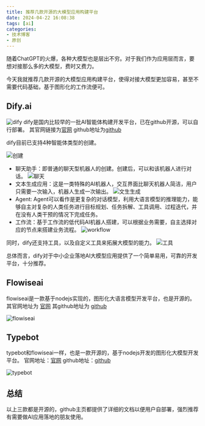 ```yaml
---
title: 推荐几款开源的大模型应用构建平台
date: 2024-04-22 16:08:38
tags: [ai]
categories:
- 技术博客
- 原创
---
```


随着ChatGPT的火爆，各种大模型也是层出不穷。对于我们作为应用层而言，要想对接那么多的大模型，费时又费力。

今天我就推荐几款开源的大模型应用构建平台，使得对接大模型更加容易，甚至不需要代码基础，基于图形化的工作流便可。

<!-- more -->

## Dify.ai
![dify](https://img.coolcao.site/file/e59958b6c6478811c8bf7.png)
dify是国内比较早的一批AI智能体构建开发平台，已在github开源，可以自行部署。
其官网链接为[官网](https://dify.ai/)
github地址为[github](https://github.com/langgenius/dify)

dify目前已支持4种智能体类型的创建。

![创建](https://img.coolcao.site/file/d1865c381efafb8c40fa1.png)

- 聊天助手：即普通的聊天型机器人的创建。创建后，可以和该机器人进行对话。
  ![聊天](https://img.coolcao.site/file/6a4c04ad4aca05e29e0f2.png)
- 文本生成应用：这是一类特殊的AI机器人，交互界面比聊天机器人简洁，用户只需要一次输入，机器人生成一次输出。
  ![文生生成](https://img.coolcao.site/file/f542835ec5654a8924600.png)
- Agent: Agent可以看作是更复杂的对话模型，利用大语言模型的推理能力，能够自主对复杂的人类任务进行目标规划、任务拆解、工具调用、过程迭代，并在没有人类干预的情况下完成任务。
- 工作流：基于工作流的低代码AI机器人搭建，可以根据业务需要，自主选择对应的节点来搭建业务流程。
  ![workflow](https://img.coolcao.site/file/ea8fa42614286b40454b9.png)

同时，dify还支持工具，以及自定义工具来拓展大模型的能力。
![工具](https://img.coolcao.site/file/dc04b77f8acea3a6998ee.png)

总体而言，dify对于中小企业落地AI大模型应用提供了一个简单易用，可靠的开发平台，十分推荐。

## Flowiseai
flowiseai是一款基于nodejs实现的，图形化大语言模型开发平台，也是开源的。
其官网地址为 [官网](https://flowiseai.com/)
其github地址为 [github](https://github.com/FlowiseAI/Flowise)

![flowiseai](https://img.coolcao.site/file/0d29256ffc0c77a34744e.png)


## Typebot
typebot和flowiseai一样，也是一款开源的，基于nodejs开发的图形化大模型开发平台。
官网地址：[官网](https://typebot.io/)
github地址：[github](https://github.com/baptisteArno/typebot.io)

![typebot](https://img.coolcao.site/file/bd8a735639ecdc198f8a7.png)


## 总结
以上三款都是开源的，github主页都提供了详细的文档以便用户自部署，强烈推荐有需要做AI应用落地的朋友使用。